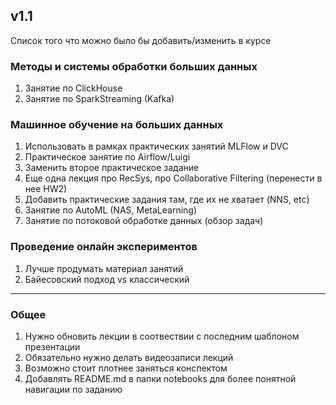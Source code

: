 ## v1.1

Список того что можно было бы добавить/изменить в курсе

### Методы и системы обработки больших данных
1. Занятие по ClickHouse
2. Занятие по SparkStreaming (Kafka)

### Машинное обучение на больших данных
1. Использовать в рамках практических занятий MLFlow и DVC
2. Практическое занятие по Airflow/Luigi
3. Заменить второе практическое задание
4. Еще одна лекция про RecSys, про Collaborative Filtering (перенести в нее HW2)
5. Добавить практические задания там, где их не хватает (NNS, etc)
6. Занятие по AutoML (NAS, MetaLearning)
7. Занятие по потоковой обработке данных (обзор задач)

### Проведение онлайн экспериментов
1. Лучше продумать материал занятий
2. Байесовский подход vs классический

---
### Общее
1. Нужно обновить лекции в соотвествии с последним шаблоном презентации
2. Обязательно нужно делать видеозаписи лекций
3. Возможно стоит плотнее заняться конспектом
4. Добавлять README.md в папки notebooks для более понятной навигации по заданию
